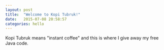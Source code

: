 ```yaml
---
layout: post
title:  "Welcome to Kopi Tubruk!"
date:   2015-07-08 20:58:57
categories: hello
---
```

Kopi Tubruk means "instant coffee" and this is where I give away my free Java code.

